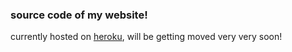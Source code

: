 ### source code of my website! 

currently hosted on [heroku](https://kevincho.herokuapp.com/), will be getting moved very very soon!
